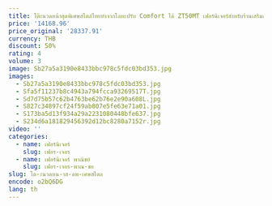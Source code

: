 ```yaml
---
title: โต๊ะนวดหน้าสุดพิเศษสไตล์ไทยทำจากโลหะปรับ Comfort ได้ ZT50MT เฟอร์นิเจอร์สำหรับร้านเสริมสวย
price: '14168.96'
price_original: '28337.91'
currency: THB
discount: 50%
rating: 4
volume: 3
image: Sb27a5a3190e8433bbc978c5fdc03bd353.jpg
images:
  - Sb27a5a3190e8433bbc978c5fdc03bd353.jpg
  - Sfa5f11237b8c4943a794fcca93269517T.jpg
  - Sd7d75b57c62b4763be62b76e2e90a608L.jpg
  - S827c34897cf24f59ab807e5fe63e71a01.jpg
  - S173ba5d13f934a29a2231080448bfe637.jpg
  - S234d6a181829456392d12bc8280a7152r.jpg
video: ''
categories:
  - name: เฟอร์นิเจอร์
    slug: เฟอร-เจอร
  - name: เฟอร์นิเจอร์ พาณิชย์
    slug: เฟอร-เจอร-พาณ-ชย
slug: โต-ะนวดหน-าส-ดพ-เศษสไตล
encode: o2bQ6DG
lang: th
---
```

  